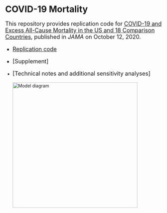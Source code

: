 # COVID-19 Mortality

 <font size="4"> This repository provides replication code for [COVID-19 and Excess All-Cause Mortality in the US
and 18 Comparison Countries](https://jamanetwork.com/journals/jama/issue/324/5), published in <em>JAMA</em> on October 12, 2020. 

- [Replication code](https://github.com/abilinski/MortalityCOVID19/tree/main/2%20-%20Scripts)
- [Supplement]
- [Technical notes and additional sensitivity analyses]

  </font>
  
  <img src="https://github.com/abilinski/spark_control/blob/master/content/model_diagram.png" alt="Model diagram" style="width:400px;" class="center"/>
